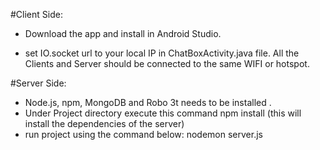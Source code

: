 #Client Side:

- Download the app and install in Android Studio.

- set IO.socket url to your local IP in ChatBoxActivity.java file. All the Clients and Server should be connected to the same WIFI or hotspot.

#Server Side:

- Node.js, npm, MongoDB and Robo 3t needs to be installed .
- Under Project directory execute this command
npm install (this will install the dependencies of the server)
- run project using the command below:
  nodemon server.js
